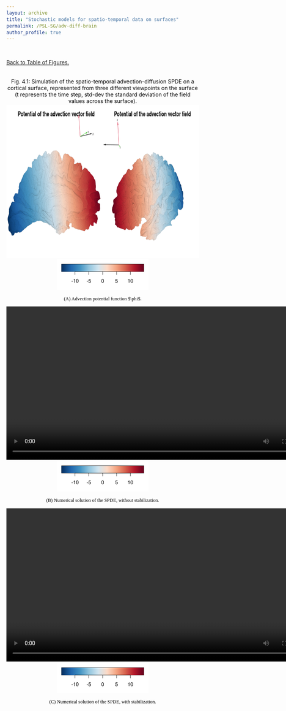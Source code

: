 ```yaml
---
layout: archive
title: "Stochastic models for spatio-temporal data on surfaces"
permalink: /PSL-SG/adv-diff-brain
author_profile: true
---
```


<html>
<head>
<style>
figcaption {
  color: black;
  font-style: bold;
  padding: 2px;
  font-size:100%;
  text-align: center;
}
</style>
</head>
</html>



<div style="text-align:center;">
<br>
</div>

[Back to  Table of Figures.](../PSL-SG) 

<div style="text-align:center;">
<br>
</div>


<div style="text-align:center;">
<a id="adv-diff-brain"></a>
  <figcaption> Fig. 4.1: Simulation of the spatio-temporal advection-diffusion SPDE on a cortical surface, represented from three different viewpoints on the surface (t represents the time step, std-dev the standard deviation of the field values across the surface). </figcaption>
<img src="/images/PSL/advPot-brain.png" style="float:center;height:400px" alt="Advection potential on a cortical surface"><br>
<img src="/images/PSL/legend_adv-brain.png" style="float:center;height:80px"> 
<p style="font-size:90%;color:black;font-family:Academicons"> (A) Advection potential function $\phi$.</p>
<video style="float:center;height:400px" alt="Advection-Diffusion SPDE on a cortical surface (no stabilization)"  lazy-loading="true" controls>
  <source src="/images/PSL/adv-diff-brain-nostab.mp4" type="video/mp4">
</video><br>
<img src="/images/PSL/legend_adv-brain.png" style="float:center;height:80px">  
<p style="font-size:90%;color:black;font-family:Academicons"> (B) Numerical solution of the SPDE, without stabilization.</p>
<video style="float:center;height:400px"  lazy-loading="true" alt="Advection-Diffusion SPDE on a cortical surface" controls>
  <source src="/images/PSL/adv-diff-brain-stab.mp4" type="video/mp4">
</video><br>
<img src="/images/PSL/legend_adv-brain.png" style="float:center;height:80px">  
<p style="font-size:90%;color:black;font-family:Academicons"> (C) Numerical solution of the SPDE, with stabilization.</p>
</div>







